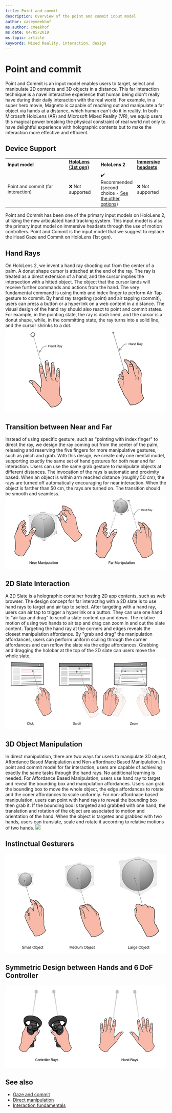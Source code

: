 ```yaml
---
title: Point and commit
description: Overview of the point and commit input model
author: caseymeekhof
ms.author: cmeekhof
ms.date: 04/05/2019
ms.topic: article
keywords: Mixed Reality, interaction, design
---
```

# Point and commit
Point and Commit is an input model enables users to target, select and manipulate 2D contents and 3D objects in a distance. This far interaction technique is a navel interactive experience that human being didn't really have during their daily interaction with the real world. For example, in a super hero movie, Magneto is capable of reaching out and manipulate a far object via hands at a distance, which human can't do it in reality. In both Microsoft HoloLens (AR) and Microsoft Mixed Reality (VR), we equip users this magical power breaking the physical constraint of real world not only to have delightful experience with holographic contents but to make the interaction more effective and efficient.

## Device Support
<table>
    <colgroup>
    <col width="40%" />
    <col width="20%" />
    <col width="20%" />
    <col width="20%" />
    </colgroup>
    <tr>
        <td><strong>Input model</strong></td>
        <td><a href="hololens-hardware-details.md"><strong>HoloLens (1st gen)</strong></a></td>
        <td><strong>HoloLens 2</strong></td>
        <td><a href="immersive-headset-hardware-details.md"><strong>Immersive headsets</strong></a></td>
    </tr>
     <tr>
        <td>Point and commit (far interaction)</td>
        <td>❌ Not supported</td>
        <td>✔️ Recommended (second choice - <a href="interaction-fundamentals.md">See the other options</a>)</td>
        <td>❌ Not supported</td>
    </tr>
</table>
Point and Commit has been one of the primary input models on HoloLens 2, utilizing the new articulated hand tracking system. This input model is also the primary input model on immersive headsets through the use of motion controllers. Point and Commit is the input model that we suggest to replace the Head Gaze and Commit on HoloLens (1st gen). 

## Hand Rays
On HoloLens 2, we invent a hand ray shooting out from the center of a palm. A donut shape cursor is attached at the end of the ray. The ray is treated as a direct extension of a hand, and the cursor implies the intersection with a hitted object. The object that the cursor lands will receive further commands and actions from the hand. The very fundamental command is using thumb and index finger to perform Air Tap gesture to commit. By hand ray targeting (point) and air tapping (commit), users can press a button or a hyperlink on a web content in a distance. The visual design of the hand ray should also react to point and commit states. For example, in the pointing state, the ray is dash lined, and the cursor is a donut shape, while, in the committing state, the ray turns into a solid line, and the cursor shrinks to a dot.
![](images/Hand-Rays-720px.jpg)<br>

## Transition between Near and Far
Instead of using specific gesture, such as "pointing with index finger" to direct the ray, we design the ray coming out from the center of the palm, releasing and reserving the five fingers for more manipulative gestures, such as pinch and grab. With this design, we create only one mental model, supporting exactly the same set of hand gestures for both near and far interaction. Users can use the same grab gesture to manipulate objects at different distances. The invocation of the rays is automatic and proximity based. When an object is within arm reached distance (roughly 50 cm), the rays are turned off automatically encouraging for near interaction. When the object is farther than 50 cm, the rays are turned on. The transition should be smooth and seamless.
![](images/Transition-Between-Near-And-Far-720px.jpg)<br>

## 2D Slate Interaction
A 2D Slate is a holographic container hosting 2D app contents, such as web browser. The design concept for far interacting with a 2D slate is to use hand rays to target and air tap to select. After targeting with a hand ray, users can air tap to trigger a hyperlink or a button. They can use one hand to "air tap and drag" to scroll a slate content up and down. The relative motion of using two hands to air tap and drag can zoom in and out the slate content. Targeting the hand ray at the corners and edges reveals the closest manipulation affordance. By "grab and drag" the manipulation affordances, users can perform uniform scaling through the corner affordances and can reflow the slate via the edge affordances. Grabbing and dragging the holobar at the top of the 2D slate can users move the whole slate.
![](images/2D-Slate-Interaction-Far-720px.jpg)<br>

## 3D Object Manipulation
In direct manipulation, there are two ways for users to manipulate 3D object, Affordance Based Manipulation and Non-affordnace Based Manipulation. In point and commit model for far interaction, users are capable of achieving exactly the same tasks through the hand rays. No additional learning is needed. For Affordance Based Manipulation, users use hand ray to target and reveal the bounding box and manipulation affordances. Users can grab the bounding box to move the whole object, the edge affordances to rotate and the coner affordances to scale uniformly. For non-affordnace based manipulation, users can point with hand rays to reveal the bounding box then grab it. If the bounding box is targeted and grabbed with one hand, the translation and rotation of the object are associated to motion and orientation of the hand. When the object is targeted and grabbed with two hands, users can translate, scale and rotate it according to relative motions of two hands.
![](images/3D-Object-Manipultaion-Far-720px.jpg)<br>

## Instinctual Gesturers
![](images/Instinctual-Gestures-Far-720px.jpg)<br>

## Symmetric Design between Hands and 6 DoF Controller 
![](images/Symmetric-Design-For-Rays-720px.jpg)<br>


## See also
* [Gaze and commit](gaze-and-commit.md)
* [Direct manipulation](direct-manipulation.md)
* [Interaction fundamentals](interaction-fundamentals.md)
